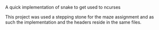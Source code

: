 A quick implementation of snake to get used to ncurses

This project was used a stepping stone for the maze assignment and as such the implementation and the headers reside in the same files.
